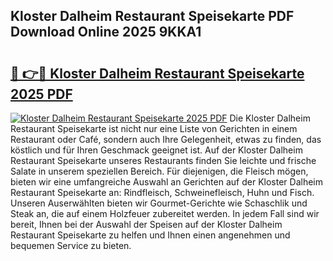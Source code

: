## Kloster Dalheim Restaurant Speisekarte PDF Download Online 2025 9KKA1

# <h2><a href="http://gcd809.nevu.top/?p=Kloster+Dalheim+Restaurant+Speisekarte">🔗 👉🔴 Kloster Dalheim Restaurant Speisekarte 2025 PDF</a></h2>

[![Kloster Dalheim Restaurant Speisekarte 2025 PDF](https://i.imgur.com/dBaPXMq.png)](http://gcd809.nevu.top/?p=Kloster+Dalheim+Restaurant+Speisekarte)
Die Kloster Dalheim Restaurant Speisekarte ist nicht nur eine Liste von Gerichten in einem Restaurant oder Café, sondern auch Ihre Gelegenheit, etwas zu finden, das köstlich und für Ihren Geschmack geeignet ist. Auf der Kloster Dalheim Restaurant Speisekarte unseres Restaurants finden Sie leichte und frische Salate in unserem speziellen Bereich. Für diejenigen, die Fleisch mögen, bieten wir eine umfangreiche Auswahl an Gerichten auf der Kloster Dalheim Restaurant Speisekarte an: Rindfleisch, Schweinefleisch, Huhn und Fisch. Unseren Auserwählten bieten wir Gourmet-Gerichte wie Schaschlik und Steak an, die auf einem Holzfeuer zubereitet werden. In jedem Fall sind wir bereit, Ihnen bei der Auswahl der Speisen auf der Kloster Dalheim Restaurant Speisekarte zu helfen und Ihnen einen angenehmen und bequemen Service zu bieten.
